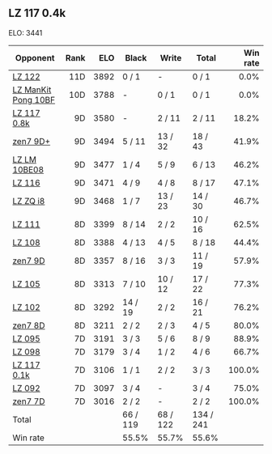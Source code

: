 ## LZ 117 0.4k ##

ELO: 3441

Opponent | Rank | ELO | Black | Write | Total | Win rate
---------|-----:|----:|-------|-------|-------|-------:
[LZ 122](LZ%20122.md) | 11D | 3892 | 0 / 1 | - | 0 / 1 | 0.0%
[LZ ManKit Pong 10BF](LZ%20ManKit%20Pong%2010BF.md) | 10D | 3788 | - | 0 / 1 | 0 / 1 | 0.0%
[LZ 117 0.8k](LZ%20117%200.8k.md) | 9D | 3580 | - | 2 / 11 | 2 / 11 | 18.2%
[zen7 9D+](zen7%209D+.md) | 9D | 3494 | 5 / 11 | 13 / 32 | 18 / 43 | 41.9%
[LZ LM 10BE08](LZ%20LM%2010BE08.md) | 9D | 3477 | 1 / 4 | 5 / 9 | 6 / 13 | 46.2%
[LZ 116](LZ%20116.md) | 9D | 3471 | 4 / 9 | 4 / 8 | 8 / 17 | 47.1%
[LZ ZQ i8](LZ%20ZQ%20i8.md) | 9D | 3468 | 1 / 7 | 13 / 23 | 14 / 30 | 46.7%
[LZ 111](LZ%20111.md) | 8D | 3399 | 8 / 14 | 2 / 2 | 10 / 16 | 62.5%
[LZ 108](LZ%20108.md) | 8D | 3388 | 4 / 13 | 4 / 5 | 8 / 18 | 44.4%
[zen7 9D](zen7%209D.md) | 8D | 3357 | 8 / 16 | 3 / 3 | 11 / 19 | 57.9%
[LZ 105](LZ%20105.md) | 8D | 3313 | 7 / 10 | 10 / 12 | 17 / 22 | 77.3%
[LZ 102](LZ%20102.md) | 8D | 3292 | 14 / 19 | 2 / 2 | 16 / 21 | 76.2%
[zen7 8D](zen7%208D.md) | 8D | 3211 | 2 / 2 | 2 / 3 | 4 / 5 | 80.0%
[LZ 095](LZ%20095.md) | 7D | 3191 | 3 / 3 | 5 / 6 | 8 / 9 | 88.9%
[LZ 098](LZ%20098.md) | 7D | 3179 | 3 / 4 | 1 / 2 | 4 / 6 | 66.7%
[LZ 117 0.1k](LZ%20117%200.1k.md) | 7D | 3106 | 1 / 1 | 2 / 2 | 3 / 3 | 100.0%
[LZ 092](LZ%20092.md) | 7D | 3097 | 3 / 4 | - | 3 / 4 | 75.0%
[zen7 7D](zen7%207D.md) | 7D | 3016 | 2 / 2 | - | 2 / 2 | 100.0%
Total | | | 66 / 119 | 68 / 122 | 134 / 241 | 
Win rate| | | 55.5% | 55.7% | 55.6% | 

